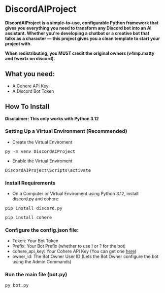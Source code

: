 # DiscordAIProject
**DiscordAIProject is a simple-to-use, configurable Python framework that gives you everything you need to transform any Discord bot into an AI assistant. Whether you're developing a chatbot or a creative bot that talks as a character — this project gives you a clean template to start your project with.**

**When redistributing, you MUST credit the original owners (v4mp.matty and fwextx on discord).**

## What you need:
- A Cohere API Key
- A Discord Bot Token

## How To Install
**Disclaimer: This only works with Python 3.12**
### Setting Up a Virtual Environment (Recommended)
- Create the Virtual Enviroment
<pre>py -m venv DiscordAIProject</pre>
- Enable the Virtual Enviroment
<pre>DiscordAIProject\Scripts\activate</pre>

### Install Requirements
- On a Computer or Virtual Enviroment using Python 3.12, install discord.py and cohere:
<pre>pip install discord.py</pre> 
<pre>pip install cohere</pre>
### Configure the config.json file:
- Token: Your Bot Token
- Prefix: Your Bot Prefix (whether to use ! or ? for the bot)
- cohere_api_key: Your Cohere API Key (You can get one [here](https://dashboard.cohere.com/api-keys))
- owner_id: The Bot Owner User ID (Lets the Bot Owner configure the bot using the Admin Commands)
  
### Run the main file (bot.py)
<pre>py bot.py</pre>
